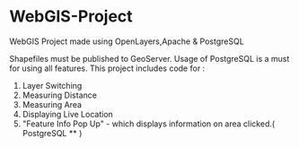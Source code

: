 # WebGIS-Project
WebGIS Project made using OpenLayers,Apache &amp; PostgreSQL

Shapefiles must be published to GeoServer.
Usage of PostgreSQL is a must for using all features.
This project includes code for :
1) Layer Switching
2) Measuring Distance
3) Measuring Area
4) Displaying Live Location
5) "Feature Info Pop Up" - which displays information on area clicked.( PostgreSQL ** )
